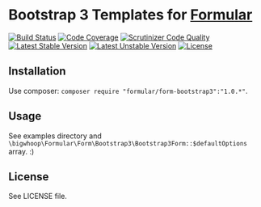 # Bootstrap 3 Templates for [Formular](https://github.com/bigwhoop/formular)

[![Build Status](https://travis-ci.org/bigwhoop/formular-form-bootstrap3.svg?branch=master)](https://travis-ci.org/bigwhoop/formular-form-bootstrap3)
[![Code Coverage](https://scrutinizer-ci.com/g/bigwhoop/formular-form-bootstrap3/badges/coverage.png?b=master)](https://scrutinizer-ci.com/g/bigwhoop/formular-form-bootstrap3/?branch=master)
[![Scrutinizer Code Quality](https://scrutinizer-ci.com/g/bigwhoop/formular-form-bootstrap3/badges/quality-score.png?b=master)](https://scrutinizer-ci.com/g/bigwhoop/formular-form-bootstrap3/?branch=master)
[![Latest Stable Version](https://poser.pugx.org/formular/form-bootstrap3/v/stable.svg)](https://packagist.org/packages/formular/form-bootstrap3)
[![Latest Unstable Version](https://poser.pugx.org/formular/form-bootstrap3/v/unstable.svg)](https://packagist.org/packages/formular/form-bootstrap3)
[![License](https://poser.pugx.org/formular/form-bootstrap3/license.svg)](https://packagist.org/packages/formular/form-bootstrap3)

## Installation

Use composer: `composer require "formular/form-bootstrap3":"1.0.*"`.

## Usage

See examples directory and `\bigwhoop\Formular\Form\Bootstrap3\Bootstrap3Form::$defaultOptions` array. :)

## License

See LICENSE file.